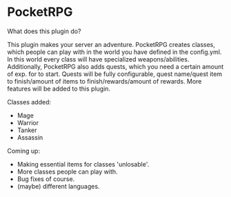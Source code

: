 # PocketRPG


What does this plugin do?

This plugin makes your server an adventure.
PocketRPG creates classes, which people can play with in the world you have defined in the config.yml. In this world every class will have specialized weapons/abilities. Additionally, PocketRPG also adds quests, which you need a certain amount of exp. for to start. Quests will be fully configurable, quest name/quest item to finish/amount of items to finish/rewards/amount of rewards. More features will be added to this plugin.

  Classes added:
- Mage
- Warrior
- Tanker
- Assassin

Coming up:
- Making essential items for classes 'unlosable'.
- More classes people can play with.
- Bug fixes of course.
- (maybe) different languages.
